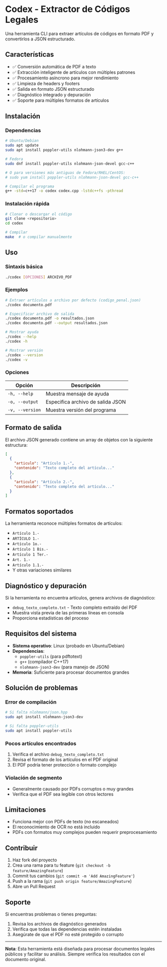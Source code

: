 # Codex - Extractor de Códigos Legales

Una herramienta CLI para extraer artículos de códigos en formato PDF y convertirlos a JSON estructurado.

## Características

- ✅ Conversión automática de PDF a texto
- ✅ Extracción inteligente de artículos con múltiples patrones
- ✅ Procesamiento asíncrono para mejor rendimiento
- ✅ Limpieza de headers y footers
- ✅ Salida en formato JSON estructurado
- ✅ Diagnóstico integrado y depuración
- ✅ Soporte para múltiples formatos de artículos

## Instalación

### Dependencias

```bash
# Ubuntu/Debian
sudo apt update
sudo apt install poppler-utils nlohmann-json3-dev g++

# Fedora
sudo dnf install poppler-utils nlohmann-json-devel gcc-c++

# O para versiones más antiguas de Fedora/RHEL/CentOS:
# sudo yum install poppler-utils nlohmann-json-devel gcc-c++

# Compilar el programa
g++ -std=c++17 -o codex codex.cpp -lstdc++fs -pthread
```

### Instalación rápida

```bash
# Clonar o descargar el código
git clone <repositorio>
cd codex

# Compilar
make  # o compilar manualmente
```

## Uso

### Sintaxis básica

```bash
./codex [OPCIONES] ARCHIVO_PDF
```

### Ejemplos

```bash
# Extraer artículos a archivo por defecto (codigo_penal.json)
./codex documento.pdf

# Especificar archivo de salida
./codex documento.pdf -o resultados.json
./codex documento.pdf --output resultados.json

# Mostrar ayuda
./codex --help
./codex -h

# Mostrar versión
./codex --version
./codex -v
```

### Opciones

| Opción | Descripción |
|--------|-------------|
| `-h, --help` | Muestra mensaje de ayuda |
| `-o, --output` | Especifica archivo de salida JSON |
| `-v, --version` | Muestra versión del programa |

## Formato de salida

El archivo JSON generado contiene un array de objetos con la siguiente estructura:

```json
[
  {
    "articulo": "Artículo 1.-",
    "contenido": "Texto completo del artículo..."
  },
  {
    "articulo": "Artículo 2.-", 
    "contenido": "Texto completo del artículo..."
  }
]
```

## Formatos soportados

La herramienta reconoce múltiples formatos de artículos:

- `Artículo 1.-`
- `ARTÍCULO 1.-` 
- `Artículo 1o.-`
- `Artículo 1 Bis.-`
- `Artículo 1 Ter.-`
- `Art. 1.-`
- `Artículo 1.1.-`
- Y otras variaciones similares

## Diagnóstico y depuración

Si la herramienta no encuentra artículos, genera archivos de diagnóstico:

- `debug_texto_completo.txt` - Texto completo extraído del PDF
- Muestra vista previa de las primeras líneas en consola
- Proporciona estadísticas del proceso

## Requisitos del sistema

- **Sistema operativo**: Linux (probado en Ubuntu/Debian)
- **Dependencias**: 
  - `poppler-utils` (para pdftotext)
  - `g++` (compilador C++17)
  - `nlohmann-json3-dev` (para manejo de JSON)
- **Memoria**: Suficiente para procesar documentos grandes

## Solución de problemas

### Error de compilación

```bash
# Si falta nlohmann/json.hpp
sudo apt install nlohmann-json3-dev

# Si falta poppler-utils
sudo apt install poppler-utils
```

### Pocos artículos encontrados

1. Verifica el archivo `debug_texto_completo.txt`
2. Revisa el formato de los artículos en el PDF original
3. El PDF podría tener protección o formato complejo

### Violación de segmento

- Generalmente causado por PDFs corruptos o muy grandes
- Verifica que el PDF sea legible con otros lectores

## Limitaciones

- Funciona mejor con PDFs de texto (no escaneados)
- El reconocimiento de OCR no está incluido
- PDFs con formatos muy complejos pueden requerir preprocesamiento

## Contribuir

1. Haz fork del proyecto
2. Crea una rama para tu feature (`git checkout -b feature/AmazingFeature`)
3. Commit tus cambios (`git commit -m 'Add AmazingFeature'`)
4. Push a la rama (`git push origin feature/AmazingFeature`)
5. Abre un Pull Request


## Soporte

Si encuentras problemas o tienes preguntas:

1. Revisa los archivos de diagnóstico generados
2. Verifica que todas las dependencias estén instaladas
3. Asegúrate de que el PDF no esté protegido o corrupto

---

**Nota**: Esta herramienta está diseñada para procesar documentos legales públicos y facilitar su análisis. Siempre verifica los resultados con el documento original.
